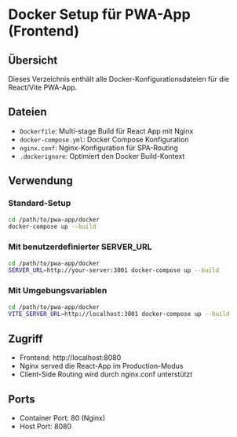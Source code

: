 # Docker Setup für PWA-App (Frontend)

## Übersicht
Dieses Verzeichnis enthält alle Docker-Konfigurationsdateien für die React/Vite PWA-App.

## Dateien
- `Dockerfile`: Multi-stage Build für React App mit Nginx
- `docker-compose.yml`: Docker Compose Konfiguration
- `nginx.conf`: Nginx-Konfiguration für SPA-Routing
- `.dockerignore`: Optimiert den Docker Build-Kontext

## Verwendung

### Standard-Setup
```bash
cd /path/to/pwa-app/docker
docker-compose up --build
```

### Mit benutzerdefinierter SERVER_URL
```bash
cd /path/to/pwa-app/docker
SERVER_URL=http://your-server:3001 docker-compose up --build
```

### Mit Umgebungsvariablen
```bash
cd /path/to/pwa-app/docker
VITE_SERVER_URL=http://localhost:3001 docker-compose up --build
```

## Zugriff
- Frontend: http://localhost:8080
- Nginx served die React-App im Production-Modus
- Client-Side Routing wird durch nginx.conf unterstützt

## Ports
- Container Port: 80 (Nginx)
- Host Port: 8080